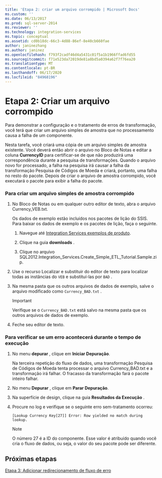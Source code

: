 ```yaml
---
title: 'Etapa 2: criar um arquivo corrompido | Microsoft Docs'
ms.custom: ''
ms.date: 06/13/2017
ms.prod: sql-server-2014
ms.reviewer: ''
ms.technology: integration-services
ms.topic: conceptual
ms.assetid: cd0b18dc-66c3-4d88-86ef-8e40cb660fae
author: janinezhang
ms.author: janinez
ms.openlocfilehash: f793f2cadf46d4a5431c01f5a1b1966ffad6fd55
ms.sourcegitcommit: f71e523da72019de81a8bd5a0394a62f7f76ea20
ms.translationtype: MT
ms.contentlocale: pt-BR
ms.lasthandoff: 06/17/2020
ms.locfileid: "84968196"
---
```

# <a name="step-2-creating-a-corrupted-file"></a>Etapa 2: Criar um arquivo corrompido
  Para demonstrar a configuração e o tratamento de erros de transformação, você terá que criar um arquivo simples de amostra que no processamento causa a falha de um componente.  
  
 Nesta tarefa, você criará uma cópia de um arquivo simples de amostra existente. Você deverá então abrir o arquivo no Bloco de Notas e editar a coluna **CurrencyID** para certificar-se de que não produzirá uma correspondência durante a pesquisa de transformações. Quando o arquivo novo for processado, a falha na pesquisa irá causar a falha da transformação Pesquisa de Códigos de Moeda e criará, portanto, uma falha no resto do pacote. Depois de criar o arquivo de amostra corrompido, você executará o pacote para exibir a falha do pacote.  
  
### <a name="to-create-a-corrupted-sample-flat-file"></a>Para criar um arquivo simples de amostra corrompido  
  
1.  No Bloco de Notas ou em qualquer outro editor de texto, abra o arquivo Currency_VEB.txt.  
  
     Os dados de exemplo estão incluídos nos pacotes de lição do SSIS. Para baixar os dados de exemplo e os pacotes de lição, faça o seguinte.  
  
    1.  Navegue até [Integration Services exemplos de produto](https://go.microsoft.com/fwlink/?LinkID=267527).  
  
    2.  Clique na guia **downloads** .  
  
    3.  Clique no arquivo SQL2012.Integration_Services.Create_Simple_ETL_Tutorial.Sample.zip.  
  
2.  Use o recurso Localizar e substituir do editor de texto para localizar todas as instâncias do `VEB` e substituí-las por `BAD` .  
  
3.  Na mesma pasta que os outros arquivos de dados de exemplo, salve o arquivo modificado como `Currency_BAD.txt` .  
  
    > [!IMPORTANT]  
    >  Verifique se o `Currency_BAD.txt` está salvo na mesma pasta que os outros arquivos de dados de exemplo.  
  
4.  Feche seu editor de texto.  
  
### <a name="to-verify-that-an-error-will-occur-during-run-time"></a>Para verificar se um erro acontecerá durante o tempo de execução  
  
1.  No menu **depurar** , clique em **Iniciar Depuração**.  
  
     Na terceira repetição do fluxo de dados, uma transformação Pesquisa de Códigos de Moeda tenta processar o arquivo Currency_BAD.txt e a transformação irá falhar. O fracasso da transformação fará o pacote inteiro falhar.  
  
2.  No menu **Depurar** , clique em **Parar Depuração**.  
  
3.  Na superfície de design, clique na guia **Resultados da Execução** .  
  
4.  Procure no log e verifique se o seguinte erro sem-tratamento ocorreu:  
  
     `[Lookup Currency Key[27]] Error: Row yielded no match during lookup.`  
  
    > [!NOTE]  
    >  O número 27 é a ID do componente. Esse valor é atribuído quando você cria o fluxo de dados, ou seja, o valor do seu pacote pode ser diferente.  
  
## <a name="next-steps"></a>Próximas etapas  
 [Etapa 3: Adicionar redirecionamento de fluxo de erro](lesson-4-3-adding-error-flow-redirection.md)  
  
  
